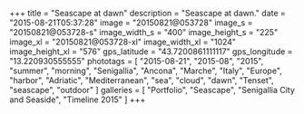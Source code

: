 +++
title = "Seascape at dawn"
description = "Seascape at dawn."
date = "2015-08-21T05:37:28"
image = "20150821@053728"
image_s = "20150821@053728-s"
image_width_s = "400"
image_height_s = "225"
image_xl = "20150821@053728-xl"
image_width_xl = "1024"
image_height_xl = "576"
gps_latitude = "43.7200861111117"
gps_longitude = "13.220930555555"
phototags = [ "2015-08-21", "2015-08", "2015", "summer", "morning", "Senigallia", "Ancona", "Marche", "Italy", "Europe", "harbor", "Adriatic", "Mediterranean", "sea", "cloud", "dawn", "Tenset", "seascape", "outdoor" ]
galleries = [ "Portfolio", "Seascape", "Senigallia City and Seaside", "Timeline 2015" ]
+++
